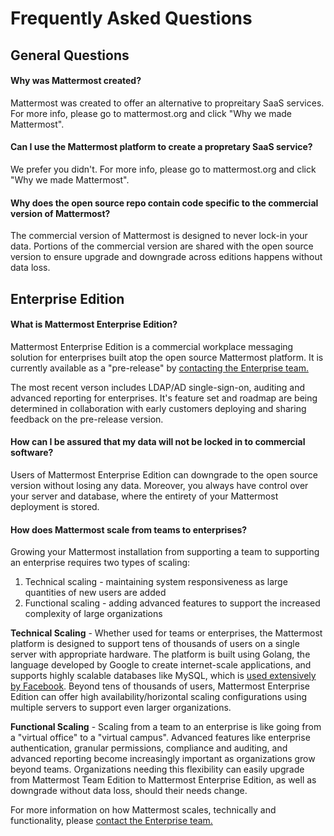 # Frequently Asked Questions 

## General Questions 

#### Why was Mattermost created? 

Mattermost was created to offer an alternative to propreitary SaaS services. For more info, please go to mattermost.org and click "Why we made Mattermost".

#### Can I use the Mattermost platform to create a propretary SaaS service?

We prefer you didn't. For more info, please go to mattermost.org and click "Why we made Mattermost".

#### Why does the open source repo contain code specific to the commercial version of Mattermost? 

The commercial version of Mattermost is designed to never lock-in your data. Portions of the commercial version are shared with the open source version to ensure upgrade and downgrade across editions happens without data loss. 

## Enterprise Edition

#### What is Mattermost Enterprise Edition? 

Mattermost Enterprise Edition is a commercial workplace messaging solution for enterprises built atop the open source Mattermost platform. It is currently available as a "pre-release" by [contacting the Enterprise team.](https://about.mattermost.com/contact/)

The most recent verson includes LDAP/AD single-sign-on, auditing and advanced reporting for enterprises. It's feature set and roadmap are being determined in collaboration with early customers deploying and sharing feedback on the pre-release version. 

#### How can I be assured that my data will not be locked in to commercial software? 

Users of Mattermost Enterprise Edition can downgrade to the open source version without losing any data. Moreover, you always have control over your server and database, where the entirety of your Mattermost deployment is stored. 

#### How does Mattermost scale from teams to enterprises?

Growing your Mattermost installation from supporting a team to supporting an enterprise requires two types of scaling: 

1. Technical scaling - maintaining system responsiveness as large quantities of new users are added
2. Functional scaling - adding advanced features to support the increased complexity of large organizations

**Technical Scaling** - Whether used for teams or enterprises, the Mattermost platform is designed to support tens of thousands of users on a single server with appropriate hardware. The platform is built using Golang, the language developed by Google to create internet-scale applications, and supports highly scalable databases like MySQL, which is [used extensively by Facebook](https://www.facebook.com/notes/facebook-engineering/mysql-and-database-engineering-mark-callaghan/10150599729938920/). Beyond tens of thousands of users,  Mattermost Enterprise Edition can offer high availability/horizontal scaling configurations using multiple servers to support even larger organizations. 

**Functional Scaling** - Scaling from a team to an enterprise is like going from a "virtual office" to a "virtual campus". Advanced features like enterprise authentication, granular permissions, compliance and auditing, and advanced reporting become increasingly important as organizations grow beyond teams. Organizations needing this flexibility can easily upgrade from Mattermost Team Edition to Mattermost Enterprise Edition, as well as downgrade without data loss, should their needs change. 

For more information on how Mattermost scales, technically and functionality, please [contact the Enterprise team.](https://about.mattermost.com/contact/)
